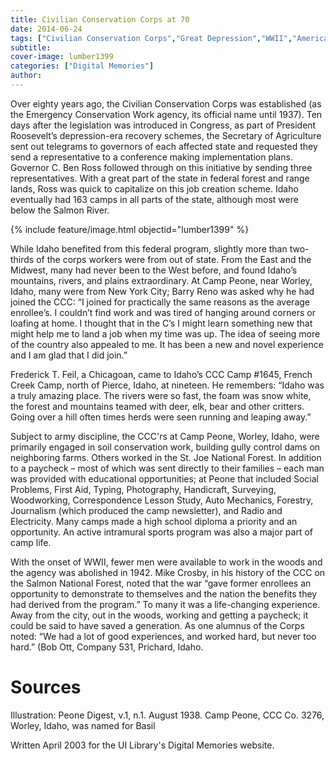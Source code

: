 ```yaml
---
title: Civilian Conservation Corps at 70
date: 2014-06-24
tags: ["Civilian Conservation Corps","Great Depression","WWII","American West"]
subtitle: 
cover-image: lumber1399
categories: ["Digital Memories"]
author: 
---
```


Over eighty years ago, the Civilian Conservation Corps was established (as the Emergency Conservation Work agency, its official name until 1937). Ten days after the legislation was introduced in Congress, as part of President Roosevelt’s depression-era recovery schemes, the Secretary of Agriculture sent out telegrams to governors of each affected state and requested they send a representative to a conference making implementation plans. Governor C. Ben Ross followed through on this initiative by sending three representatives. With a great part of the state in federal forest and range lands, Ross was quick to capitalize on this job creation scheme. Idaho eventually had 163 camps in all parts of the state, although most were below the Salmon River.

{% include feature/image.html objectid="lumber1399" %}

While Idaho benefited from this federal program, slightly more than two-thirds of the corps workers were from out of state. From the East and the Midwest, many had never been to the West before, and found Idaho’s mountains, rivers, and plains extraordinary. At Camp Peone, near Worley, Idaho, many were from New York City; Barry Reno was asked why he had joined the CCC: “I joined for practically the same reasons as the average enrollee’s. I couldn’t find work and was tired of hanging around corners or loafing at home. I thought that in the C’s I might learn something new that might help me to land a job when my time was up. The idea of seeing more of the country also appealed to me. It has been a new and novel experience and I am glad that I did join.”

Frederick T. Feil, a Chicagoan, came to Idaho’s CCC Camp #1645, French Creek Camp, north of Pierce, Idaho, at nineteen. He remembers: “Idaho was a truly amazing place. The rivers were so fast, the foam was snow white, the forest and mountains teamed with deer, elk, bear and other critters. Going over a hill often times herds were seen running and leaping away.”

Subject to army discipline, the CCC'rs at Camp Peone, Worley, Idaho, were primarily engaged in soil conservation work, building gully control dams on neighboring farms. Others worked in the St. Joe National Forest. In addition to a paycheck – most of which was sent directly to their families – each man was provided with educational opportunities; at Peone that included Social Problems, First Aid, Typing, Photography, Handicraft, Surveying, Woodworking, Correspondence Lesson Study, Auto Mechanics, Forestry, Journalism (which produced the camp newsletter), and Radio and Electricity. Many camps made a high school diploma a priority and an opportunity. An active intramural sports program was also a major part of camp life.

With the onset of WWII, fewer men were available to work in the woods and the agency was abolished in 1942. Mike Crosby, in his history of the CCC on the Salmon National Forest, noted that the war “gave former enrollees an opportunity to demonstrate to themselves and the nation the benefits they had derived from the program.” To many it was a life-changing experience. Away from the city, out in the woods, working and getting a paycheck; it could be said to have saved a generation. As one alumnus of the Corps noted: “We had a lot of good experiences, and worked hard, but never too hard.” (Bob Ott, Company 531, Prichard, Idaho. 

# Sources

Illustration: Peone Digest, v.1, n.1. August 1938. Camp Peone, CCC Co. 3276, Worley, Idaho, was named for Basil

Written April 2003 for the UI Library's Digital Memories website.
